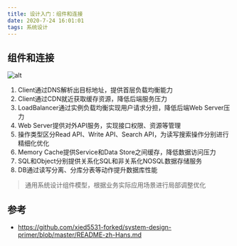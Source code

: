 ```yaml
---
title: 设计入门：组件和连接
date: 2020-7-24 16:01:01
tags: 系统设计
---
```


## 组件和连接

![alt](https://raw.githubusercontent.com/xied5531-forked/system-design-primer/master/images/jrUBAF7.png)

1. Client通过DNS解析出目标地址，提供首层负载均衡能力
2. Client通过CDN就近获取缓存资源，降低后端服务压力
3. LoadBalancer通过实例负载均衡实现用户请求分担，降低后端Web Server压力
4. Web Server提供对外API服务，实现接口权限、资源等管理
5. 操作类型区分Read API、Write API、Search API，为读写搜索操作分别进行精细化优化
6. Memory Cache提供Service和Data Store之间缓存，降低数据访问压力
7. SQL和Object分别提供关系化SQL和非关系化NOSQL数据存储服务
8. DB通过读写分离、分库分表等动作提升数据库性能

> 通用系统设计组件模型，根据业务实际应用场景进行局部调整优化

## 参考

- https://github.com/xied5531-forked/system-design-primer/blob/master/README-zh-Hans.md
